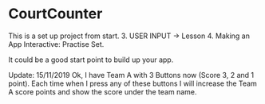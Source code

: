 # CourtCounter
This is a set up project from start.
3. USER INPUT -> Lesson 4. Making an App Interactive: Practise Set. 

It could be a good start point to build up your app.

Update: 15/11/2019
Ok,  I have Team A with 3 Buttons now (Score 3, 2 and 1 point). Each time when I press any of these buttons I will increase the Team A score points and show the score under the team name.
